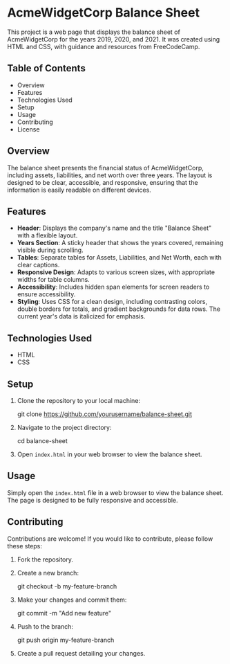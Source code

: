 # AcmeWidgetCorp Balance Sheet

This project is a web page that displays the balance sheet of AcmeWidgetCorp for the years 2019, 2020, and 2021. It was created using HTML and CSS, with guidance and resources from FreeCodeCamp.

## Table of Contents

- Overview
- Features
- Technologies Used
- Setup
- Usage
- Contributing
- License

## Overview

The balance sheet presents the financial status of AcmeWidgetCorp, including assets, liabilities, and net worth over three years. The layout is designed to be clear, accessible, and responsive, ensuring that the information is easily readable on different devices.

## Features

- **Header**: Displays the company's name and the title "Balance Sheet" with a flexible layout.
- **Years Section**: A sticky header that shows the years covered, remaining visible during scrolling.
- **Tables**: Separate tables for Assets, Liabilities, and Net Worth, each with clear captions.
- **Responsive Design**: Adapts to various screen sizes, with appropriate widths for table columns.
- **Accessibility**: Includes hidden span elements for screen readers to ensure accessibility.
- **Styling**: Uses CSS for a clean design, including contrasting colors, double borders for totals, and gradient backgrounds for data rows. The current year's data is italicized for emphasis.

## Technologies Used

- HTML
- CSS

## Setup

1. Clone the repository to your local machine:
   
   git clone https://github.com/yourusername/balance-sheet.git

2. Navigate to the project directory:
   
   cd balance-sheet
   
3. Open `index.html` in your web browser to view the balance sheet.

## Usage

Simply open the `index.html` file in a web browser to view the balance sheet. The page is designed to be fully responsive and accessible.

## Contributing

Contributions are welcome! If you would like to contribute, please follow these steps:

1. Fork the repository.
2. Create a new branch:

   git checkout -b my-feature-branch
   
3. Make your changes and commit them:
   
   git commit -m "Add new feature"
   
4. Push to the branch:
   
   git push origin my-feature-branch
   
5. Create a pull request detailing your changes.